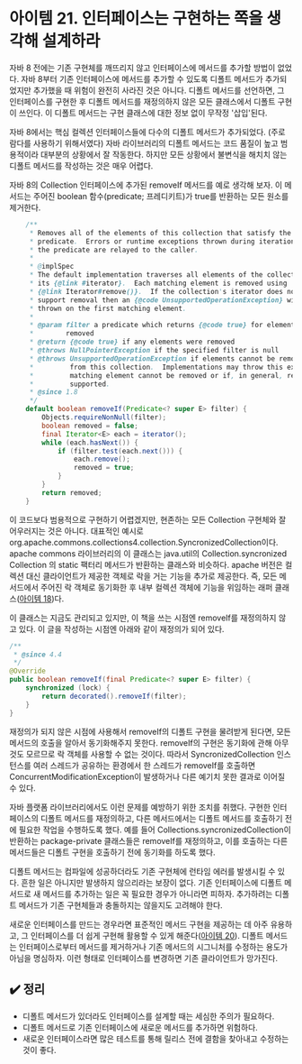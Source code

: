 # 아이템 21. 인터페이스는 구현하는 쪽을 생각해 설계하라
자바 8 전에는 기존 구현체를 깨뜨리지 않고 인터페이스에 메서드를 추가할 방법이 없었다.
자바 8부터 기존 인터페이스에 메서드를 추가할 수 있도록 디폴트 메서드가 추가되었지만 추가했을 때 위험이 완전히 사라진 것은 아니다.
디폴트 메서드를 선언하면, 그 인터페이스를 구현한 후 디폴트 메서드를 재정의하지 않은 모든 클래스에서 디폴트 구현이 쓰인다.
이 디폴트 메서드는 구현 클래스에 대한 정보 없이 무작정 '삽입'된다.

자바 8에서는 핵심 컬렉션 인터페이스들에 다수의 디폴트 메서드가 추가되었다. (주로 람다를 사용하기 위해서였다)
자바 라이브러리의 디폴트 메서드는 코드 품질이 높고 범용적이라 대부분의 상황에서 잘 작동한다.
하지만 모든 상황에서 불변식을 해치치 않는 디폴트 메서드를 작성하는 것은 매우 어렵다.

자바 8의 Collection 인터페이스에 추가된 removeIf 메서드를 예로 생각해 보자.
이 메서드는 주어진 boolean 함수(predicate; 프레디키트)가 true를 반환하는 모든 원소를 제거한다. 
```java
    /**
     * Removes all of the elements of this collection that satisfy the given
     * predicate.  Errors or runtime exceptions thrown during iteration or by
     * the predicate are relayed to the caller.
     *
     * @implSpec
     * The default implementation traverses all elements of the collection using
     * its {@link #iterator}.  Each matching element is removed using
     * {@link Iterator#remove()}.  If the collection's iterator does not
     * support removal then an {@code UnsupportedOperationException} will be
     * thrown on the first matching element.
     *
     * @param filter a predicate which returns {@code true} for elements to be
     *        removed
     * @return {@code true} if any elements were removed
     * @throws NullPointerException if the specified filter is null
     * @throws UnsupportedOperationException if elements cannot be removed
     *         from this collection.  Implementations may throw this exception if a
     *         matching element cannot be removed or if, in general, removal is not
     *         supported.
     * @since 1.8
     */
    default boolean removeIf(Predicate<? super E> filter) {
        Objects.requireNonNull(filter);
        boolean removed = false;
        final Iterator<E> each = iterator();
        while (each.hasNext()) {
            if (filter.test(each.next())) {
                each.remove();
                removed = true;
            }
        }
        return removed;
    }

```
이 코드보다 범용적으로 구현하기 어렵겠지만, 현존하는 모든 Collection 구현체와 잘 어우러지는 것은 아니다.
대표적인 예시로 org.apache.commons.collections4.collection.SyncronizedCollection이다.
apache commons 라이브러리의 이 클래스는 java.util의 Collection.syncronized Collection 의 static 팩터리 메서드가 반환하는 클래스와 비슷하다.
apache 버전은 컬렉션 대신 클라이언트가 제공한 객체로 락을 거는 기능을 추가로 제공한다.
즉, 모든 메서드에서 주어진 락 객체로 동기화한 후 내부 컬렉션 객체에 기능을 위임하는 래퍼 클래스([아이템 18](item18.md))다.

이 클래스는 지금도 관리되고 있지만, 이 책을 쓰는 시점엔 removeIf를 재정의하지 않고 있다.
이 글을 작성하는 시점엔 아래와 같이 재정의가 되어 있다.
```java
/**
 * @since 4.4
 */
@Override
public boolean removeIf(final Predicate<? super E> filter) {
    synchronized (lock) {
        return decorated().removeIf(filter);
    }
}
```
재정의가 되지 않은 시점에 사용해서 removeIf의 디폴트 구현을 물려받게 된다면, 모든 메서드의 호출을 알아서 동기화해주지 못한다.
removeIf의 구현은 동기화에 관해 아무것도 모르므로 락 객체를 사용할 수 없는 것이다.
따라서 SyncronizedCollection 인스턴스를 여러 스레드가 공유하는 환경에서 한 스레드가 removeIf를 호출하면 ConcurrentModificationException이 발생하거나 다른 예기치 못한 결과로 이어질 수 있다.

자바 플랫폼 라이브러리에서도 이런 문제를 예방하기 위한 조치를 취했다.
구현한 인터페이스의 디폴트 메서드를 재정의하고, 다른 메서드에서는 디폴트 메서드를 호출하기 전에 필요한 작업을 수행하도록 했다.
예를 들어 Collections.syncronizedCollection이 반환하는 package-private 클래스들은 removeIf를 재정의하고, 이를 호출하는 다른 메서드들은 디폴트 구현을 호출하기 전에 동기화를 하도록 했다.

디폴트 메서드는 컴파일에 성공하더라도 기존 구현체에 런타임 에러를 발생시킬 수 있다.
흔한 일은 아니지만 발생하지 않으리라는 보장이 없다.
기존 인터페이스에 디폴트 메서드로 새 메서드를 추가하는 일은 꼭 필요한 경우가 아니라면 피하자.
추가하려는 디폴트 메서드가 기존 구현체들과 충돌하지는 않을지도 고려해야 한다.

새로운 인터페이스를 만드는 경우라면 표준적인 메서드 구현을 제공하는 데 아주 유용하고, 그 인터페이스를 더 쉽게 구현해 활용할 수 있게 해준다([아이템 20](item20.md)).
디폴트 메서드는 인터페이스로부터 메서드를 제거하거나 기존 메서드의 시그니처를 수정하는 용도가 아님을 명심하자.
이런 형태로 인터페이스를 변경하면 기존 클라이언트가 망가진다.

## ✔️ 정리
- 디폴트 메서드가 있더라도 인터페이스를 설계할 때는 세심한 주의가 필요하다.
- 디폴트 메서드로 기존 인터페이스에 새로운 메서드를 추가하면 위험하다.
- 새로운 인터페이스라면 많은 테스트를 통해 릴리스 전에 결함을 찾아내고 수정하는 것이 좋다.
